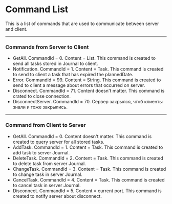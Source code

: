 # Command List
This is a list of commands that are used to communicate between server and client.
_____
### Commands from Server to Client
+ GetAll. CommandId = 0. Content = List<Task>. This command is created to send all tasks stored in Journal to client.
+ Notification. CommandId = 1. Content = Task. This command is created to send to client a task that has expired the plannedDate.
+ Error. CommandId = 99. Content = String. This command is created to send to client a message about errors that occurred on server.
+ Disconnect. CommandId = 71. Content doesn't matter. This command is crated to close connection.
+ DisconnectServer. CommandId = 70. Сервер закрылся, чтоб клиенты знали и тоже закрылись. 

________________
### Command from Client to Server
+ GetAll. CommandId = 0. Content doesn't matter. This command is created to query server for all stored tasks.
+ AddTask. CommandId = 1. Content = Task. This command is created to add task to server Journal.
+ DeleteTask. CommandId = 2. Content = Task. This command is created to delete task from server Journal.
+ ChangeTask. CommandId = 3. Content = Task. This command is created to change task in server Journal.
+ CancelTask. CommandId = 4. Content = Task. This command is created to cancel task in server Journal.
+ Disconnect. CommandId = 5. Content  = current port. This command is created to notify server about disconnect.